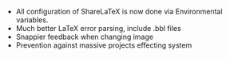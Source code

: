 - All configuration of ShareLaTeX is now done via Environmental variables.
- Much better LaTeX error parsing, include .bbl files
- Snappier feedback when changing image
- Prevention against massive projects effecting system